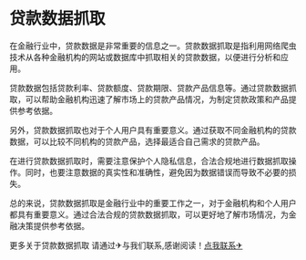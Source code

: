 # 贷款数据抓取

在金融行业中，贷款数据是非常重要的信息之一。贷款数据抓取是指利用网络爬虫技术从各种金融机构的网站或数据库中抓取相关的贷款数据，以便进行分析和应用。

贷款数据包括贷款利率、贷款额度、贷款期限、贷款产品信息等。通过贷款数据抓取，可以帮助金融机构迅速了解市场上的贷款产品情况，为制定贷款政策和产品提供参考依据。

另外，贷款数据抓取也对于个人用户具有重要意义。通过获取不同金融机构的贷款数据，可以比较不同机构的贷款产品，选择最适合自己需求的贷款产品。

在进行贷款数据抓取时，需要注意保护个人隐私信息，合法合规地进行数据抓取操作。同时，也要注意数据的真实性和准确性，避免因为数据错误而导致不必要的损失。

总的来说，贷款数据抓取是金融行业中的重要工作之一，对于金融机构和个人用户都具有重要意义。通过合法合规的贷款数据抓取，可以更好地了解市场情况，为金融决策提供参考依据。

更多关于贷款数据抓取 请通过✈与我们联系,感谢阅读！[点我联系✈](https://auth.G208.com)